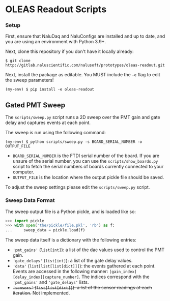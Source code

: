 # OLEAS Readout Scripts


### Setup
First, ensure that NaluDaq and NaluConfigs are installed and up to date, and you are using an environment with Python 3.9+.

Next, clone this repository if you don't have it locally already:
```
$ git clone http://gitlab.naluscientific.com/nalusoft/prototypes/oleas-readout.git
```

Next, install the package as editable. You MUST include the `-e` flag to edit the sweep parameters!
```
(my-env) $ pip install -e oleas-readout
```

## Gated PMT Sweep
The `scripts/sweep.py` script runs a 2D sweep over the PMT gain and gate delay and captures events at each point.

The sweep is run using the following command:
```
(my-env) $ python scripts/sweep.py -s BOARD_SERIAL_NUMBER -o OUTPUT_FILE
```

- `BOARD_SERIAL_NUMBER` is the FTDI serial number of the board. If you are unsure of the serial number, you can use the `scripts/show_boards.py` script to fetch the serial numbers of boards currently connected to your computer.
- `OUTPUT_FILE` is the location where the output pickle file should be saved.

To adjust the sweep settings please edit the `scripts/sweep.py` script.


### Sweep Data Format
The sweep output file is a Python pickle, and is loaded like so:

```py
>>> import pickle
>>> with open('the/pickle/file.pkl', 'rb') as f:
...     sweep_data = pickle.load(f)
```

The sweep data itself is a dictionary with the following entries:
- `'pmt_gains'` (`list[int]`): a list of the dac values used to control the PMT gain.
- `'gate_delays'` (`list[int]`): a list of the gate delay values.
- `'data'` (`list[list[list[dict]]]`): the events gathered at each point. Events are accessed in the following manner: `[gain_index][delay_index][capture_number]`. The indices correspond with the `'pmt_gains'` and `'gate_delays'` lists.
- ~~`'sensors'` (`list[list[dict]]`): a list of the sensor readings at each iteration.~~ Not implemented.
